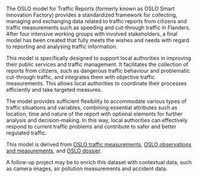 <p>The OSLO model for Traffic Reports (formerly known as OSLO Smart Innovation Factory) provides a standardized framework for collecting, managing and exchanging data related to traffic reports from citizens and traffic measurements such as speeding and cut-through traffic in Flanders. After four intensive working groups with involved stakeholders, a final model has been created that fully meets the wishes and needs with regard to reporting and analysing traffic information.    </p>
    <p>This model is specifically designed to support local authorities in improving their public services and traffic management. It facilitates the collection of reports from citizens, such as dangerous traffic behaviour and problematic cut-through traffic, and integrates them with objective traffic measurements. This allows local authorities to coordinate their processes efficiently and take targeted measures.    </p>
    <p>The model provides sufficient flexibility to accommodate various types of traffic situations and variables, combining essential attributes such as location, time and nature of the report with optional elements for further analysis and decision-making. In this way, local authorities can effectively respond to current traffic problems and contribute to safer and better regulated traffic.    </p>This model is derived from <a href="https://data.vlaanderen.be/doc/applicatieprofiel/verkeersmetingen/">OSLO traffic measurements</a>, <a href="https://data.vlaanderen.be/doc/applicatieprofiel/observaties-en-metingen/">OSLO observations and measurements</a>, and <a href="https://data.vlaanderen.be/doc/applicatieprofiel/dossier/">OSLO dossier</a>.</p>
    <p>A follow-up project may be to enrich this dataset with contextual data, such as camera images, air pollution measurements and accident data.    </p>

